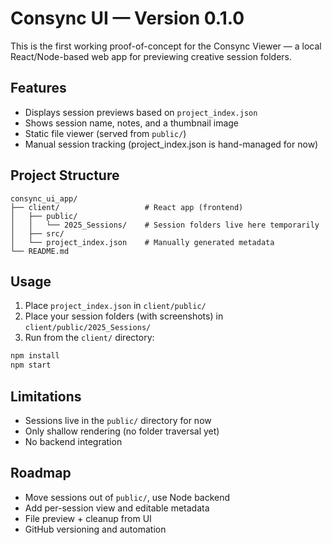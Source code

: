 # Consync UI — Version 0.1.0

This is the first working proof-of-concept for the Consync Viewer — a local React/Node-based web app for previewing creative session folders.

## Features
- Displays session previews based on `project_index.json`
- Shows session name, notes, and a thumbnail image
- Static file viewer (served from `public/`)
- Manual session tracking (project_index.json is hand-managed for now)

## Project Structure
```
consync_ui_app/
├── client/                   # React app (frontend)
│   ├── public/
│   │   └── 2025_Sessions/    # Session folders live here temporarily
│   ├── src/
│   └── project_index.json    # Manually generated metadata
└── README.md
```

## Usage
1. Place `project_index.json` in `client/public/`
2. Place your session folders (with screenshots) in `client/public/2025_Sessions/`
3. Run from the `client/` directory:
```bash
npm install
npm start
```

## Limitations
- Sessions live in the `public/` directory for now
- Only shallow rendering (no folder traversal yet)
- No backend integration

## Roadmap
- Move sessions out of `public/`, use Node backend
- Add per-session view and editable metadata
- File preview + cleanup from UI
- GitHub versioning and automation
